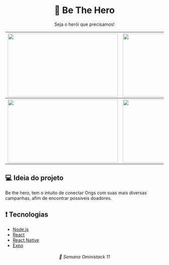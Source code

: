 <h1 align="center"> 💂 Be The Hero </h1>
<p align="center"> Seja o herói que precisamos! </p>


<table>
  <tr>
    <th>
      <img src="https://user-images.githubusercontent.com/33105610/78063497-b3e1ce80-7366-11ea-83f7-950d4625e506.png" width="350" height="200"/>
    </th>
    <th>
      <img src="https://user-images.githubusercontent.com/33105610/78063606-e12e7c80-7366-11ea-83b2-0bdbb7c90645.png" width="350" height="200"/>
    </th>
  </tr>
  <tr>
    <th>
      <img src="https://user-images.githubusercontent.com/33105610/78063642-ee4b6b80-7366-11ea-83fc-541f3ef67362.png" width="350" height="200"/>
    </th>
    <th>
      <img src="https://user-images.githubusercontent.com/33105610/78064662-79793100-7368-11ea-8da4-d0841e6eea39.png" width="350" height="200"/>
    </th>
  </tr>
</table>

<h2>💻 Ideia do projeto</h2>

  Be the hero, tem o intuito de conectar Ongs com suas mais diversas campanhas, afim de encontrar possiveis doadores.


<h2> ❗️ Tecnologias </h2>

* [Node.js](https://nodejs.org/en/)
* [React](https://reactjs.org/)
* [React Native](https://reactnative.dev/)
* [Expo](https://expo.io/)



<h6 align="center"> 🚀 Semana Oministack 11</h4>
